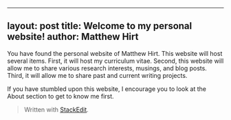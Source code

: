 
---
layout: post
title: Welcome to my personal website!
author: Matthew Hirt
---

You have found the personal website of Matthew Hirt. This website will host several items. First, it will host my curriculum vitae. Second, this website will allow me to share various research interests, musings, and blog posts. Third, it will allow me to share past and current writing projects.

If you have stumbled upon this website, I encourage you to look at the About section to get to know me first. 

> Written with [StackEdit](https://stackedit.io/).
<!--stackedit_data:
eyJoaXN0b3J5IjpbMzMwODAzNTQ3LC02NTA1MzczOTJdfQ==
-->